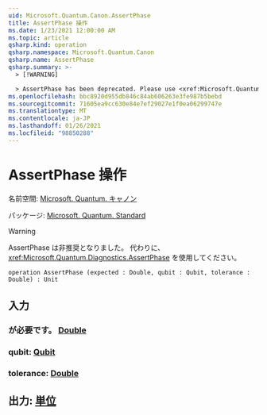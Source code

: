 ```yaml
---
uid: Microsoft.Quantum.Canon.AssertPhase
title: AssertPhase 操作
ms.date: 1/23/2021 12:00:00 AM
ms.topic: article
qsharp.kind: operation
qsharp.namespace: Microsoft.Quantum.Canon
qsharp.name: AssertPhase
qsharp.summary: >-
  > [!WARNING]

  > AssertPhase has been deprecated. Please use <xref:Microsoft.Quantum.Diagnostics.AssertPhase> instead.
ms.openlocfilehash: bbc8920d955db846c84ab606263e3fe987b5bebd
ms.sourcegitcommit: 71605ea9cc630e84e7ef29027e1f0ea06299747e
ms.translationtype: MT
ms.contentlocale: ja-JP
ms.lasthandoff: 01/26/2021
ms.locfileid: "98850288"
---
```

# <a name="assertphase-operation"></a>AssertPhase 操作

名前空間: [Microsoft. Quantum. キャノン](xref:Microsoft.Quantum.Canon)

パッケージ: [Microsoft. Quantum. Standard](https://nuget.org/packages/Microsoft.Quantum.Standard)


> [!WARNING]
> AssertPhase は非推奨となりました。 代わりに、<xref:Microsoft.Quantum.Diagnostics.AssertPhase> を使用してください。



```qsharp
operation AssertPhase (expected : Double, qubit : Qubit, tolerance : Double) : Unit
```


## <a name="input"></a>入力

### <a name="expected--double"></a>が必要です。 [Double](xref:microsoft.quantum.lang-ref.double)




### <a name="qubit--qubit"></a>qubit: [Qubit](xref:microsoft.quantum.lang-ref.qubit)




### <a name="tolerance--double"></a>tolerance: [Double](xref:microsoft.quantum.lang-ref.double)





## <a name="output--unit"></a>出力: [単位](xref:microsoft.quantum.lang-ref.unit)

